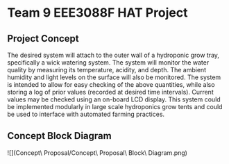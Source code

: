 # Team 9 EEE3088F HAT Project

## Project Concept
The desired system will attach to the outer wall of a hydroponic grow tray, specifically a wick watering system. The system will monitor the water quality by measuring its temperature, acidity, and depth. The ambient humidity and light levels on the surface will also be monitored. The system is intended to allow for easy checking of the above quantities, while also storing a log of prior values (recorded at desired time intervals). Current values may be checked using an on-board LCD display. This system could be implemented modularly in large scale hydroponics grow tents and could be used to interface with automated farming practices.

## Concept Block Diagram
![](Concept\ Proposal/Concept\ Proposal\ Block\ Diagram.png)


